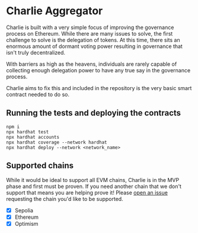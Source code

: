 # Charlie Aggregator

Charlie is built with a very simple focus of improving the governance process on Ethereum. While there are many issues to solve, the first challenge to solve is the delegation of tokens. At this time, there sits an enormous amount of dormant voting power resulting in governance that isn't truly decentralized.

With barriers as high as the heavens, individuals are rarely capable of collecting enough delegation power to have any true say in the governance process.

Charlie aims to fix this and included in the repository is the very basic smart contract needed to do so.

## Running the tests and deploying the contracts

```
npm i
npx hardhat test
npx hardhat accounts
npx hardhat coverage --network hardhat
npx hardhat deploy --network <network_name>
```

## Supported chains

While it would be ideal to support all EVM chains, Charlie is in the MVP phase and first must be proven. If you need another chain that we don't support that means you are helping prove it! Please [open an issue](https://github.com/nftchance/charlie/issues) requesting the chain you'd like to be supported.

- [x] Sepolia
- [x] Ethereum
- [x] Optimism